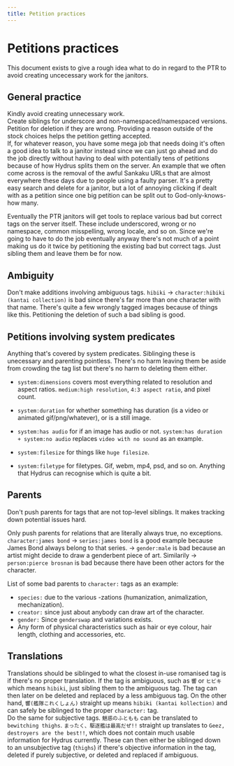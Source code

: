 ```yaml
---
title: Petition practices
---
```

# Petitions practices
This document exists to give a rough idea what to do in regard to the PTR to avoid creating uncecessary work for the janitors.

## General practice
Kindly avoid creating unnecessary work.  
Create siblings for underscore and non-namespaced/namespaced versions.  
Petition for deletion if they are wrong. Providing a reason outside of the stock choices helps the petition getting accepted.  
If, for whatever reason, you have some mega job that needs doing it's often a good idea to talk to a janitor instead since we can just go ahead and do the job directly without having to deal with potentially tens of petitions because of how Hydrus splits them on the server. An example that we often come across is the removal of the awful Sankaku URLs that are almost everywhere these days due to people using a faulty parser. It's a pretty easy search and delete for a janitor, but a lot of annoying clicking if dealt with as a petition since one big petition can be split out to God-only-knows-how many.

Eventually the PTR janitors will get tools to replace various bad but correct tags on the server itself. These include underscored, wrong or no namespace, common misspelling, wrong locale, and so on. Since we're going to have to do the job eventually anyway there's not much of a point making us do it twice by petitioning the existing bad but correct tags. Just sibling them and leave them be for now.

## Ambiguity
Don't make additions involving ambiguous tags. `hibiki` -> `character:hibiki (kantai collection)` is bad since there's far more than one character with that name. There's quite a few wrongly tagged images because of things like this. Petitioning the deletion of such a bad sibling is good.

## Petitions involving system predicates
Anything that's covered by system predicates. Siblinging these is unecessary and parenting pointless. There's no harm leaving them be aside from crowding the tag list but there's no harm to deleting them either.

 - `system:dimensions` covers most everything related to resolution and aspect ratios. `medium:high resolution`, `4:3 aspect ratio`, and pixel count.

 - `system:duration` for whether something has duration (is a video or animated gif/png/whatever), or is a still image.

 - `system:has audio` for if an image has audio or not. `system:has duration + system:no audio` replaces `video with no sound` as an example.

 - `system:filesize` for things like `huge filesize`.

 - `system:filetype` for filetypes. Gif, webm, mp4, psd, and so on. Anything that Hydrus can recognise which is quite a bit.

## Parents
Don't push parents for tags that are not top-level siblings. It makes tracking down potential issues hard.

Only push parents for relations that are literally always true, no exceptions.  
`character:james bond` -> `series:james bond` is a good example because James Bond always belong to that series. -> `gender:male` is bad because an artist might decide to draw a genderbent piece of art. Similarily -> `person:pierce brosnan` is bad because there have been other actors for the character.

List of some bad parents to `character:` tags as an example:
 - `species:` due to the various -zations (humanization, animalization, mechanization).
 - `creator:` since just about anybody can draw art of the character.
 - `gender:` Since `genderswap` and variations exists.
 - Any form of physical characteristics such as hair or eye colour, hair length, clothing and accessories, etc.

## Translations
Translations should be siblinged to what the closest in-use romanised tag is if there's no proper translation. If the tag is ambiguous, such as `響` or `ヒビキ` which means `hibiki`, just sibling them to the ambiguous tag. The tag can then later on be deleted and replaced by a less ambiguous tag. On the other hand, `響(艦隊これくしょん)` straight up means `hibiki (kantai kollection)` and can safely be siblinged to the proper `character:` tag.  
Do the same for subjective tags. `魅惑のふともも` can be translated to `bewitching thighs`. `まったく、駆逐艦は最高だぜ!!` straight up translates to `Geez, destroyers are the best!!`, which does not contain much usable information for Hydrus currently. These can then either be siblinged down to an unsubjective tag (`thighs`) if there's objective information in the tag, deleted if purely subjective, or deleted and replaced if ambiguous.